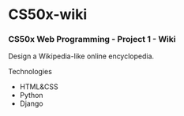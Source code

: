 # CS50x-wiki
### CS50x Web Programming - Project 1 - Wiki

Design a Wikipedia-like online encyclopedia. 

Technologies
- HTML&CSS
- Python
- Django
